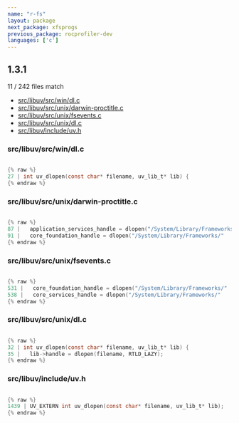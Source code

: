 ```yaml
---
name: "r-fs"
layout: package
next_package: xfsprogs
previous_package: rocprofiler-dev
languages: ['c']
---
```

## 1.3.1
11 / 242 files match

 - [src/libuv/src/win/dl.c](#srclibuvsrcwindlc)
 - [src/libuv/src/unix/darwin-proctitle.c](#srclibuvsrcunixdarwin-proctitlec)
 - [src/libuv/src/unix/fsevents.c](#srclibuvsrcunixfseventsc)
 - [src/libuv/src/unix/dl.c](#srclibuvsrcunixdlc)
 - [src/libuv/include/uv.h](#srclibuvincludeuvh)

### src/libuv/src/win/dl.c

```c

{% raw %}
27 | int uv_dlopen(const char* filename, uv_lib_t* lib) {
{% endraw %}

```
### src/libuv/src/unix/darwin-proctitle.c

```c

{% raw %}
87 |   application_services_handle = dlopen("/System/Library/Frameworks/"
91 |   core_foundation_handle = dlopen("/System/Library/Frameworks/"
{% endraw %}

```
### src/libuv/src/unix/fsevents.c

```c

{% raw %}
531 |   core_foundation_handle = dlopen("/System/Library/Frameworks/"
538 |   core_services_handle = dlopen("/System/Library/Frameworks/"
{% endraw %}

```
### src/libuv/src/unix/dl.c

```c

{% raw %}
32 | int uv_dlopen(const char* filename, uv_lib_t* lib) {
35 |   lib->handle = dlopen(filename, RTLD_LAZY);
{% endraw %}

```
### src/libuv/include/uv.h

```c

{% raw %}
1439 | UV_EXTERN int uv_dlopen(const char* filename, uv_lib_t* lib);
{% endraw %}

```